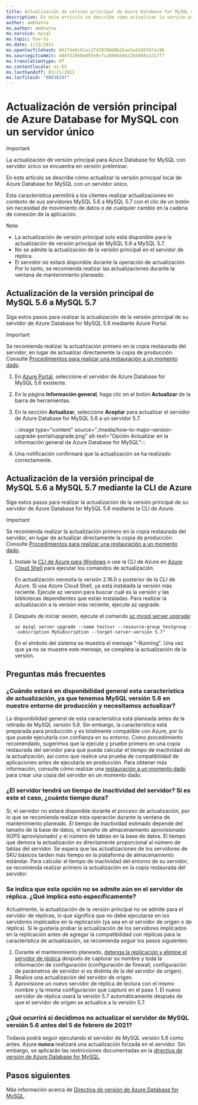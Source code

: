 ```yaml
---
title: Actualización de versión principal de Azure Database for MySQL con un servidor único
description: En este artículo se describe cómo actualizar la versión principal de Azure Database for MySQL con un servidor único.
author: ambhatna
ms.author: ambhatna
ms.service: mysql
ms.topic: how-to
ms.date: 1/13/2021
ms.openlocfilehash: b62f4ebc61ac27478788d8b2bae5e4145f87ac8b
ms.sourcegitcommit: 484f510bbb093e9cfca694b56622b5860ca317f7
ms.translationtype: HT
ms.contentlocale: es-ES
ms.lasthandoff: 01/21/2021
ms.locfileid: "98630207"
---
```

# <a name="major-version-upgrade-in-azure-database-for-mysql-single-server"></a>Actualización de versión principal de Azure Database for MySQL con un servidor único

> [!IMPORTANT]
> La actualización de versión principal para Azure Database for MySQL con servidor único se encuentra en versión preliminar.

En este artículo se describe cómo actualizar la versión principal local de Azure Database for MySQL con un servidor único.

Esta característica permitirá a los clientes realizar actualizaciones en contexto de sus servidores MySQL 5.6 a MySQL 5.7 con el clic de un botón sin necesidad de movimiento de datos o de cualquier cambio en la cadena de conexión de la aplicación.

> [!Note]
> * La actualización de versión principal solo está disponible para la actualización de versión principal de MySQL 5.6 a MySQL 5.7.<br>
> * No se admite la actualización de la versión principal en el servidor de réplica.
> * El servidor no estará disponible durante la operación de actualización. Por lo tanto, se recomienda realizar las actualizaciones durante la ventana de mantenimiento planeado.

## <a name="perform-major-version-upgrade-from-mysql-56-to-mysql-57-using-azure-portal"></a>Actualización de la versión principal de MySQL 5.6 a MySQL 5.7

Siga estos pasos para realizar la actualización de la versión principal de su servidor de Azure Database for MySQL 5.6 mediante Azure Portal.

> [!IMPORTANT]
> Se recomienda realizar la actualización primero en la copia restaurada del servidor, en lugar de actualizar directamente la copia de producción. Consulte [Procedimientos para realizar una restauración a un momento dado](howto-restore-server-portal.md#point-in-time-restore).

1. En [Azure Portal](https://portal.azure.com/), seleccione el servidor de Azure Database for MySQL 5.6 existente.

2. En la página **Información general**, haga clic en el botón **Actualizar** de la barra de herramientas.

3. En la sección **Actualizar**, seleccione **Aceptar** para actualizar el servidor de Azure Database for MySQL 5.6 a un servidor 5.7.

   :::image type="content" source="./media/how-to-major-version-upgrade-portal/upgrade.png" alt-text="Opción Actualizar en la información general de Azure Database for MySQL":::

4. Una notificación confirmará que la actualización se ha realizado correctamente.


## <a name="perform-major-version-upgrade-from-mysql-56-to-mysql-57-using-azure-cli"></a>Actualización de la versión principal de MySQL 5.6 a MySQL 5.7 mediante la CLI de Azure

Siga estos pasos para realizar la actualización de la versión principal de su servidor de Azure Database for MySQL 5.6 mediante la CLI de Azure.

> [!IMPORTANT]
> Se recomienda realizar la actualización primero en la copia restaurada del servidor, en lugar de actualizar directamente la copia de producción. Consulte [Procedimientos para realizar una restauración a un momento dado](howto-restore-server-cli.md#server-point-in-time-restore).

1. Instale la [CLI de Azure para Windows](/cli/azure/install-azure-cli) o use la CLI de Azure en [Azure Cloud Shell](../cloud-shell/overview.md) para ejecutar los comandos de actualización. 
 
   En actualización necesita la versión 2.16.0 o posterior de la CLI de Azure. Si usa Azure Cloud Shell, ya está instalada la versión más reciente. Ejecute az version para buscar cuál es la versión y las bibliotecas dependientes que están instaladas. Para realizar la actualización a la versión más reciente, ejecute az upgrade.

2. Después de iniciar sesión, ejecute el comando [az mysql server upgrade](https://docs.microsoft.com/cli/azure/mysql/server?view=azure-cli-latest#az_mysql_server_upgrade&preserve-view=true):
    
   ```azurecli
   az mysql server upgrade --name testsvr --resource-group testgroup --subscription MySubscription --target-server-version 5.7"
   ```
   
   En el símbolo del sistema se muestra el mensaje "-Running". Una vez que ya no se muestre este mensaje, se completa la actualización de la versión.

## <a name="frequently-asked-questions"></a>Preguntas más frecuentes

### <a name="when-will-this-upgrade-feature-be-ga-as-we-have-mysql-v56-in-our-production-environment-that-we-need-to-upgrade"></a>¿Cuándo estará en disponibilidad general esta característica de actualización, ya que tenemos MySQL versión 5.6 en nuestro entorno de producción y necesitamos actualizar?

La disponibilidad general de esta característica está planeada antes de la retirada de MySQL versión 5.6. Sin embargo, la característica está preparada para producción y es totalmente compatible con Azure, por lo que puede ejecutarla con confianza en su entorno. Como procedimiento recomendado, sugerimos que la ejecute y pruebe primero en una copia restaurada del servidor para que pueda calcular el tiempo de inactividad de la actualización, así como que realice una prueba de compatibilidad de aplicaciones antes de ejecutarla en producción. Para obtener más información, consulte cómo realizar una [restauración a un momento dado](howto-restore-server-portal.md#point-in-time-restore) para crear una copia del servidor en un momento dado. 

### <a name="will-this-cause-downtime-of-the-server-and-if-so-how-long"></a>¿El servidor tendrá un tiempo de inactividad del servidor? Si es este el caso, ¿cuánto tiempo dura?

Sí, el servidor no estará disponible durante el proceso de actualización, por lo que se recomienda realizar esta operación durante la ventana de mantenimiento planeado. El tiempo de inactividad estimado depende del tamaño de la base de datos, el tamaño de almacenamiento aprovisionado (IOPS aprovisionado) y el número de tablas en la base de datos. El tiempo que demora la actualización es directamente proporcional al número de tablas del servidor. Se espera que las actualizaciones de los servidores de SKU básicos tarden más tiempo en la plataforma de almacenamiento estándar. Para calcular el tiempo de inactividad del entorno de su servidor, se recomienda realizar primero la actualización en la copia restaurada del servidor.  

### <a name="it-is-noted-that-it-is-not-supported-on-replica-server-yet-what-does-that-mean-concrete"></a>Se indica que esta opción no se admite aún en el servidor de réplica. ¿Qué implica esto específicamente?

Actualmente, la actualización de la versión principal no se admite para el servidor de réplicas, lo que significa que no debe ejecutarse en los servidores implicados en la replicación (ya sea en el servidor de origen o de réplica). Si le gustaría probar la actualización de los servidores implicados en la replicación antes de agregar la compatibilidad con réplicas para la característica de actualización, se recomienda seguir los pasos siguientes:

1. Durante el mantenimiento planeado, [detenga la replicación y elimine el servidor de réplica](howto-read-replicas-portal.md) después de capturar su nombre y toda la información de configuración (configuración de firewall, configuración de parámetros de servidor si es distinta de la del servidor de origen).
2. Realice una actualización del servidor de origen.
3. Aprovisione un nuevo servidor de réplica de lectura con el mismo nombre y la misma configuración que capturó en el paso 1. El nuevo servidor de réplica usará la versión 5.7 automáticamente después de que el servidor de origen se actualice a la versión 5.7.

### <a name="what-will-happen-if-we-do-not-choose-to-upgrade-our-mysql-v56-server-before-february-5-2021"></a>¿Qué ocurrirá si decidimos no actualizar el servidor de MySQL versión 5.6 antes del 5 de febrero de 2021?

Todavía podrá seguir ejecutando el servidor de MySQL versión 5.6 como antes. Azure **nunca** realizará una actualización forzada en el servidor. Sin embargo, se aplicarán las restricciones documentadas en la [directiva de versión de Azure Database for MySQL](concepts-version-policy.md).

## <a name="next-steps"></a>Pasos siguientes

Más información acerca de [Directiva de versión de Azure Database for MySQL](concepts-version-policy.md).
